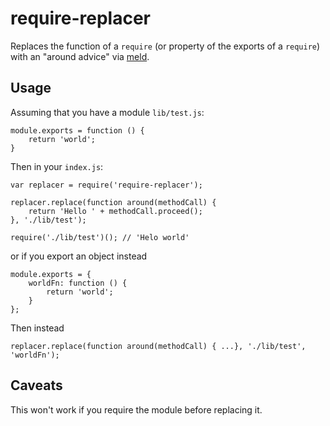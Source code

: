# require-replacer

Replaces the function of a `require` (or property of the exports of a `require`) with an "around advice" via [meld][1].

## Usage

Assuming that you have a module `lib/test.js`:

```
module.exports = function () {
	return 'world';
}
```

Then in your `index.js`:

```
var replacer = require('require-replacer');

replacer.replace(function around(methodCall) { 
	return 'Hello ' + methodCall.proceed();
}, './lib/test');

require('./lib/test')(); // 'Helo world'
```

or if you export an object instead

```
module.exports = {
	worldFn: function () {
		return 'world';
	}
};
```

Then instead

```
replacer.replace(function around(methodCall) { ...}, './lib/test', 'worldFn');
```

## Caveats

This won't work if you require the module before replacing it.

[1]: https://github.com/cujojs/meld